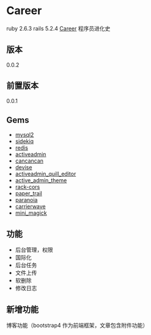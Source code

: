 # Career

ruby 2.6.3
rails 5.2.4
[Career](http://www.career.com) 程序员进化史

## 版本

0.0.2

## 前置版本

0.0.1

## Gems

* [mysql2](https://github.com/brianmario/mysql2)
* [sidekiq](https://sidekiq.org/)
* [redis](https://github.com/redis/redis-rb)
* [activeadmin](https://github.com/activeadmin/activeadmin)
* [cancancan](https://github.com/CanCanCommunity/cancancan)
* [devise](https://github.com/plataformatec/devise)
* [activeadmin_quill_editor](https://github.com/blocknotes/activeadmin_quill_editor)
* [active_admin_theme](https://github.com/activeadmin-plugins/active_admin_theme)
* [rack-cors](https://github.com/cyu/rack-cors)
* [paper_trail](https://github.com/paper-trail-gem/paper_trail)
* [paranoia](https://github.com/rubysherpas/paranoia)
* [carrierwave](https://github.com/carrierwaveuploader/carrierwave)
* [mini_magick](https://github.com/minimagick/minimagick)

## 功能

* 后台管理，权限
* 国际化
* 后台任务
* 文件上传
* 软删除
* 修改日志

## 新增功能

博客功能（bootstrap4 作为前端框架，文章包含附件功能）
